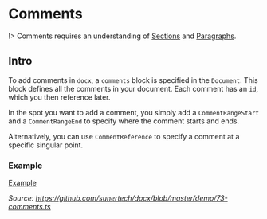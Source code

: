 # Comments

!> Comments requires an understanding of [Sections](usage/sections.md) and [Paragraphs](usage/paragraph.md).

## Intro

To add comments in `docx`, a `comments` block is specified in the `Document`. This block defines all the comments in your document. Each comment has an `id`, which you then reference later.

In the spot you want to add a comment, you simply add a `CommentRangeStart` and a `CommentRangeEnd` to specify where the comment starts and ends.

Alternatively, you can use `CommentReference` to specify a comment at a specific singular point.

### Example

[Example](https://raw.githubusercontent.com/sunertech/docx/master/demo/73-comments.ts ':include')

_Source: https://github.com/sunertech/docx/blob/master/demo/73-comments.ts_

